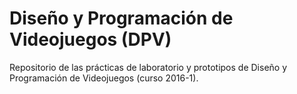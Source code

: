 # Diseño y Programación de Videojuegos (DPV)
Repositorio de las prácticas de laboratorio y prototipos de Diseño y Programación de Videojuegos (curso 2016-1).

